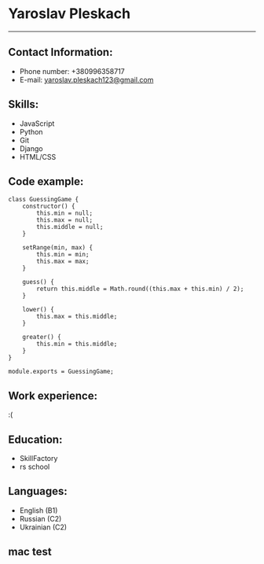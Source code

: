 # Yaroslav Pleskach
---
## Contact Information: 
- Phone number: +380996358717
- E-mail: yaroslav.pleskach123@gmail.com
## Skills:
- JavaScript
- Python
- Git
- Django
- HTML/CSS
## Code example:
```
class GuessingGame {
    constructor() {
        this.min = null;
        this.max = null;
        this.middle = null;
    }

    setRange(min, max) {
        this.min = min;
        this.max = max;
    }

    guess() {
        return this.middle = Math.round((this.max + this.min) / 2);
    }

    lower() {
        this.max = this.middle;
    }

    greater() {
        this.min = this.middle;
    }
}

module.exports = GuessingGame;
```
## Work experience:
:(
## Education:
- SkillFactory
- rs school
## Languages:
- English (B1)
- Russian (C2)
- Ukrainian (C2)

## mac test